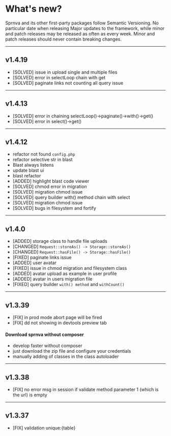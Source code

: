 # What's new?

<div class="alert alert-secondary" role="alert">
 Sprnva and its other first-party packages follow Semantic Versioning. No particular date when releasing Major updates to the framework, while minor and patch releases may be released as often as every week. Minor and patch releases should never contain breaking changes.
</div>

* * *

## v1.4.19
- [SOLVED] issue in upload single and multiple files 
- [SOLVED] error in selectLoop chain with get
- [SOLVED] paginate links not counting all query issue

* * *
## v1.4.13
- [SOLVED] error in chaining selectLoop()->paginate()->with()->get()
- [SOLVED] error in select()->get()

* * *
## v1.4.12
- refactor not found `config.php`
- refactor selective str in blast
- Blast always listens
- update blast ui
- blast refactor
- [ADDED] highlight blast code viewer
- [SOLVED] chmod error in migration
- [SOLVED] migration chmod issue
- [SOLVED] query builder with() method chain with select
- [SOLVED] migration chmod issue
- [SOLVED] bugs in filesystem and fortify

* * *
## v1.4.0
- [ADDED] storage class to handle file uploads
- [CHANGED] `Request::storeAs() -> Storage::storeAs()`
- [CHANGED] `Request::hasFile() -> Storage::hasFile()`
- [FIXED] paginate links issue
- [ADDED] user avatar
- [FIXED] issue in chmod migration and filesystem class
- [ADDED] avatar upload as example in user profile
- [ADDED] avatar in users migration file
- [FIXED] query builder `with() method` and `withCount()`

* * *
## v1.3.39

- [FIX] in prod mode abort page will be fired
- [FIX] dd not showing in devtools preview tab

#### Download sprnva without composer

- develop faster without composer
- just download the zip file and configure your credentials
- manually adding of classes in the class autoloader

* * *
## v1.3.38

- [FIX] no error msg in session if validate method parameter 1 (which is the url) is empty

* * *
## v1.3.37

- [FIX] validation unique:{table}
